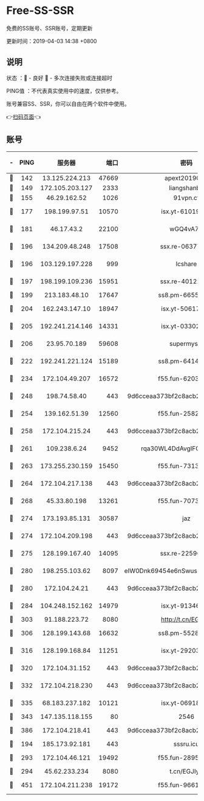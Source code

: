 # Free-SS-SSR

免费的SS账号、SSR账号，定期更新

更新时间：2019-04-03 14:38 +0800

## 说明

状态     ：🙂 - 良好 🙁 - 多次连接失败或连接超时

PING值   ：不代表真实使用中的速度，仅供参考。

账号兼容SS、SSR，你可以自由在两个软件中使用。

👉[扫码页面](https://liesauer.github.io/Free-SS-SSR/)👈

## 账号

|-|PING|服务器|端口|密码|加密方式|区域|
|:----:|:----:|:-----:|-----:|:----:|:----:|:----:|
|🙂|142|13.125.224.213|47669|apext2019001|chacha20|KR|
|🙂|149|172.105.203.127|2333|liangshanbo|chacha20|JP|
|🙂|155|46.29.162.52|1026|91vpn.cf|rc4-md5|RU|
|🙂|177|198.199.97.51|10570|isx.yt-61019132|aes-256-cfb|US|
|🙂|181|46.17.43.2|22100|wGQ4vA7D|aes-256-gcm|RU|
|🙂|196|134.209.48.248|17508|ssx.re-06377061|aes-256-cfb|US|
|🙂|196|103.129.197.228|999|lcshare|aes-256-cfb|US|
|🙂|197|198.199.109.236|15951|ssx.re-40122828|aes-256-cfb|US|
|🙂|199|213.183.48.10|17647|ss8.pm-66557674|rc4-md5|RU|
|🙂|204|162.243.147.10|18947|isx.yt-50617659|aes-256-cfb|US|
|🙂|205|192.241.214.146|14331|isx.yt-03302114|aes-256-cfb|US|
|🙂|206|23.95.70.189|59608|supermyssr|chacha20-ietf|US|
|🙂|222|192.241.221.124|15189|ss8.pm-64148140|aes-256-cfb|US|
|🙂|234|172.104.49.207|16572|f55.fun-62039376|aes-256-cfb|SG|
|🙂|248|198.74.58.40|443|9d6cceaa373bf2c8acb22e60b6a58be6|aes-256-cfb|US|
|🙂|254|139.162.51.39|12560|f55.fun-25829930|aes-256-cfb|SG|
|🙂|258|172.104.215.24|443|9d6cceaa373bf2c8acb22e60b6a58be6|aes-256-cfb|US|
|🙂|261|109.238.6.24|9452|rqa30WL4DdAvgIFG6Fs3znzTa|aes-256-cfb|FR|
|🙂|263|173.255.230.159|15450|f55.fun-73133420|aes-256-cfb|US|
|🙂|264|172.104.217.138|443|9d6cceaa373bf2c8acb22e60b6a58be6|aes-256-cfb|US|
|🙂|268|45.33.80.198|13261|f55.fun-70732084|aes-256-cfb|US|
|🙂|274|173.193.85.131|30587|jaz|aes-256-cfb|US|
|🙂|274|172.104.209.198|443|9d6cceaa373bf2c8acb22e60b6a58be6|aes-256-cfb|US|
|🙂|275|128.199.167.40|14095|ssx.re-22596370|aes-256-cfb|SG|
|🙂|280|198.255.103.62|8097|eIW0Dnk69454e6nSwuspv9DmS201tQ0D|aes-256-cfb|US|
|🙂|280|172.104.24.21|443|9d6cceaa373bf2c8acb22e60b6a58be6|aes-256-cfb|US|
|🙂|284|104.248.152.162|14979|isx.yt-91346300|aes-256-cfb|SG|
|🙂|303|91.188.223.72|8080|http://t.cn/EGJIyrl|rc4-md5|RU|
|🙂|306|128.199.143.68|16632|ss8.pm-55286223|aes-256-cfb|SG|
|🙂|316|128.199.168.84|11251|isx.yt-29203965|aes-256-cfb|SG|
|🙂|320|172.104.31.152|443|9d6cceaa373bf2c8acb22e60b6a58be6|aes-256-cfb|US|
|🙂|332|172.104.218.230|443|9d6cceaa373bf2c8acb22e60b6a58be6|aes-256-cfb|US|
|🙂|335|68.183.237.182|10121|isx.yt-06918011|aes-256-cfb|SG|
|🙂|343|147.135.118.155|80|2546|chacha20|US|
|🙂|386|172.104.218.41|443|9d6cceaa373bf2c8acb22e60b6a58be6|aes-256-cfb|US|
|🙁|194|185.173.92.181|443|sssru.icu|rc4-md5|RU|
|🙁|293|172.104.46.121|19492|f55.fun-28953423|aes-256-cfb|SG|
|🙁|294|45.62.233.234|8080|t.cn/EGJIyrl|rc4-md5|CA|
|🙁|451|172.104.211.238|19172|f55.fun-96617780|aes-256-cfb|US|
